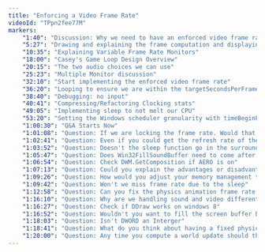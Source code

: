 ```yaml
---
title: "Enforcing a Video Frame Rate"
videoId: "TPpn2fee77M"
markers:
    "1:40": "Discussion: Why we need to have an enforced video frame rate"
    "5:27": "Drawing and explaining the frame computation and displaying timeline"
    "10:35": "Explaining Variable Frame Rate Monitors"
    "18:00": "Casey's Game Loop Design Overview"
    "20:15": "The two audio choices we can use"
    "25:23": "Multiple Monitor discussion"
    "32:10": "Start implementing the enforced video frame rate"
    "36:20": "Looping to ensure we are within the targetSecondsPerFrame"
    "38:40": "Debugging: no input"
    "40:41": "Compressing/Refactoring Clocking stats"
    "49:05": "Implementing sleep to not melt our CPU"
    "53:20": "Setting the Windows scheduler granularity with timeBeginPeriod()"
    "1:00:30": "Q&A Starts Now"
    "1:01:08": "Question: If we are locking the frame rate. Would that not mean that someone with a lower end computer, would have a slower game speed to others"
    "1:02:41": "Question: Even if you could get the refresh rate of the monitor, how do you sync with it on the vertical blink"
    "1:03:52": "Question: Doesn't the sleep function go in the surrounding IF instead of the WHILE loop"
    "1:05:47": "Question: Does Win32FillSoundBuffer need to come after the vsync loop"
    "1:06:54": "Question: Check DWM.GetComposition if AERO is on"
    "1:07:13": "Question: Could you explain the advantages or disadvantages to handling update and render on different threads"
    "1:09:26": "Question: How would you adjust your memory management to work on devices with limited memory"
    "1:09:42": "Question: Won't we miss frame rate due to the sleep"
    "1:12:58": "Question: Can you fix the physics animation frame rate without fixing the missing frame issue"
    "1:16:10": "Question: Why are we handling sound and video differently"
    "1:16:27": "Question: Check if DDraw works on windows 8"
    "1:16:52": "Question: Wouldn't you want to fill the screen buffer before you hit the flip point, so it can grab the screen at the flip point"
    "1:18:03": "Question: Isn't DWORD an Interger"
    "1:18:41": "Question: What do you think about having a fixed physics time unconnected to the drawn frame time"
    "1:20:00": "Question: Any time you compute a world update should that not just set something that says if we get there early then wait."
---
```


